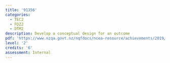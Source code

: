 ```yaml
---
title: '91356'
categories:
  - TEC2
  - FDZ2
  - DTM2
description: Develop a conceptual design for an outcome
pdf: 'https://www.nzqa.govt.nz/nqfdocs/ncea-resource/achievements/2019/as91356.pdf'
level: '2'
credits: '6'
assessment: Internal
---
```


